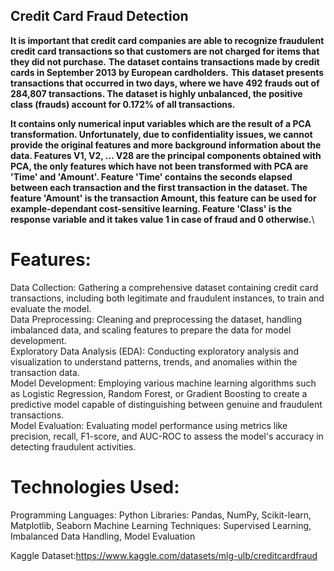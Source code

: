 ## Credit Card Fraud Detection

**It is important that credit card companies are able to recognize fraudulent credit card transactions so that customers are not charged for items that they did not purchase.**
**The dataset contains transactions made by credit cards in September 2013 by European cardholders.**
**This dataset presents transactions that occurred in two days, where we have 492 frauds out of 284,807 transactions. The dataset is highly unbalanced, the positive class (frauds) account for 0.172% of all transactions.**

**It contains only numerical input variables which are the result of a PCA transformation. Unfortunately, due to confidentiality issues, we cannot provide the original features and more background information about the data. Features V1, V2, … V28 are the principal components obtained with PCA, the only features which have not been transformed with PCA are 'Time' and 'Amount'. Feature 'Time' contains the seconds elapsed between each transaction and the first transaction in the dataset. The feature 'Amount' is the transaction Amount, this feature can be used for example-dependant cost-sensitive learning. Feature 'Class' is the response variable and it takes value 1 in case of fraud and 0 otherwise.**\
# Features:
Data Collection: Gathering a comprehensive dataset containing credit card transactions, including both legitimate and fraudulent instances, to train and evaluate the model. \
Data Preprocessing: Cleaning and preprocessing the dataset, handling imbalanced data, and scaling features to prepare the data for model development. \
Exploratory Data Analysis (EDA): Conducting exploratory analysis and visualization to understand patterns, trends, and anomalies within the transaction data. \
Model Development: Employing various machine learning algorithms such as Logistic Regression, Random Forest, or Gradient Boosting to create a predictive model capable of distinguishing between genuine and fraudulent transactions. \
Model Evaluation: Evaluating model performance using metrics like precision, recall, F1-score, and AUC-ROC to assess the model's accuracy in detecting fraudulent activities.
# Technologies Used:
Programming Languages: Python
Libraries: Pandas, NumPy, Scikit-learn, Matplotlib, Seaborn
Machine Learning Techniques: Supervised Learning, Imbalanced Data Handling, Model Evaluation

Kaggle Dataset:https://www.kaggle.com/datasets/mlg-ulb/creditcardfraud

